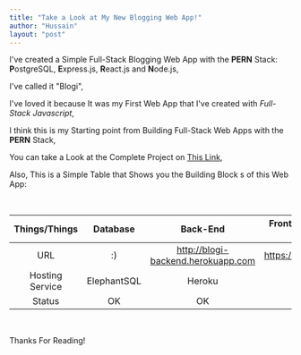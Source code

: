 ```yaml
---
title: "Take a Look at My New Blogging Web App!"
author: "Hussain"
layout: "post"
---
```


I've created a Simple Full-Stack Blogging Web App with the **PERN** Stack: **P**ostgreSQL, **E**xpress.js, **R**eact.js and **N**ode.js,

I've called it "Blogi",

I've loved it because It was my First Web App that I've created with *Full-Stack Javascript*,

I think this is my Starting point from Building Full-Stack Web Apps with the **PERN** Stack,

You can take a Look at the Complete Project on [This Link](https://bit.ly/blogi-full),

Also, This is a Simple Table that Shows you the Building Block s of this Web App:

<br />

|  Things/Things  |   Database  |               Back-End              |  Front-End (Complete App) |
|:---------------:|:-----------:|:-----------------------------------:|:-------------------------:|
|       URL       |      :)     | http://blogi-backend.herokuapp.com  | https://theblogi.web.app  |
| Hosting Service | ElephantSQL |                Heroku               |          Netlify          |
|      Status     |      OK     |                  OK                 |             OK            |

<br />

Thanks For Reading!
